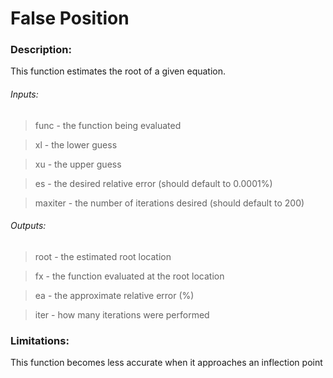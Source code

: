 # False Position

### Description:
This function estimates the root of a given equation. 

###### *Inputs:*
>func - the function being evaluated

>xl - the lower guess

>xu - the upper guess

>es - the desired relative error (should default to 0.0001%)

>maxiter - the number of iterations desired (should default to 200)

###### *Outputs:*

>root - the estimated root location

>fx - the function evaluated at the root location

>ea - the approximate relative error (%)

>iter - how many iterations were performed

### Limitations:
This function becomes less accurate when it approaches an inflection point
